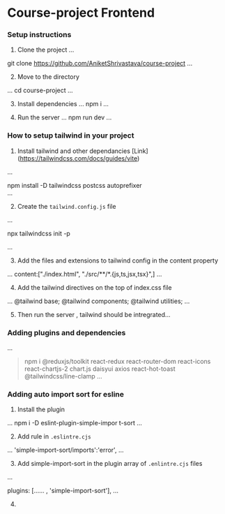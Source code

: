 # Course-project Frontend

### Setup instructions 

1. Clone the project 
...

  git clone https://github.com/AniketShrivastava/course-project
...

2. Move to the directory

...
  cd course-project
...

3. Install dependencies
...
   npm i
...

4.  Run the server
...
    npm run dev
...




### How to setup tailwind in your project

1. Install tailwind and other dependancies [Link]
(https://tailwindcss.com/docs/guides/vite)
 
...
 
  npm install -D tailwindcss postcss autoprefixer  
...

2. Create the `tailwind.config.js` file

...
  
  npx tailwindcss init -p
  
...

3. Add the files and extensions to tailwind config in the content property

...
  content:["./index.html",
    "./src/**/*.{js,ts,jsx,tsx}",]
...

4. Add the tailwind directives on the top of index.css file

...
    @tailwind base;
    @tailwind components;
    @tailwind utilities;
...

5. Then run the server , tailwind should be intregrated...

### Adding plugins and dependencies

...
  >npm i @reduxjs/toolkit react-redux react-router-dom react-icons react-chartjs-2 chart.js daisyui axios react-hot-toast @tailwindcss/line-clamp
...

### Adding auto import sort for esline 
1. Install the plugin

...
 npm i -D eslint-plugin-simple-impor
t-sort
...

2. Add rule in `.eslintre.cjs`

...
   'simple-import-sort/imports':'error',
...

3. Add simple-import-sort in the plugin array of `.enlintre.cjs` files

...

  plugins: [...... , 'simple-import-sort'],
...

4. 